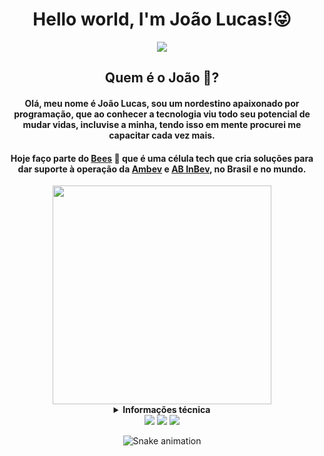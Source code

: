 <h1 align="center">Hello world, I'm João Lucas!😜</h1>

<p align="center"> 
    <img src="https://readme-typing-svg.herokuapp.com?color=16A085&size=28&center=true&vCenter=true&lines=Full-Stack+Developer"(https://git.io/typing-svg)>
 </p>
 
 
<h2 align="center">Quem é o João 🤔?</h2>


<div align="center">

#### Olá, meu nome é João Lucas, sou um nordestino apaixonado por programação, que ao conhecer a tecnologia viu todo seu potencial de mudar vidas, incluvise a minha, tendo isso em mente procurei me capacitar cada vez mais.

#### Hoje faço parte do [Bees](https://www.linkedin.com/company/beesbrasil/) :honeybee: que é uma célula tech que cria soluções para dar suporte à operação da [Ambev](https://www.linkedin.com/company/ambev/) e [AB InBev](https://www.linkedin.com/company/ab-inbev/), no Brasil e no mundo. 

<img src="https://media.discordapp.net/attachments/992082604792750240/996242814469951509/unknown.png?width=559&height=422" width="350px"/>
<div/>
 <details >
  <summary><b>Informações técnica </b></summary>
    
<div align="center">    
  <a align="" href="https://github.com/Joaolucas398">       
  <img  alt="Joaolucas398's streak" src="https://github-readme-streak-stats.herokuapp.com/?user=Joaolucas398&theme=dark&hide_border=true"/></a>
<div/>
    
<div>
  <a href="https://github.com/Joaolucas398">
  <img height="180em" src="https://github-readme-stats.vercel.app/api/top-langs/?username=Joaolucas398&layout=compact&langs_count=10&theme=dark"/>
  
</div>
      
<div align="center">    
 <img align="center" alt="js" src="https://img.shields.io/badge/React-20232A?style=for-the-badge&logo=react&logoColor=61DAFB" />
 <img align="center" alt="java" src="https://img.shields.io/badge/Java-red?style=for-the-badge&logo=java&logoColor=white" />
 <img align="center" alt="spring" src="https://img.shields.io/badge/-Spring-black?style=for-the-badge&logo=spring">
 <img align="center" alt="js" src="https://img.shields.io/badge/-python-grey?style=for-the-badge&logo=python" />
 <img align="center" alt="js" src="https://img.shields.io/badge/-MYSQL-lightgray?style=for-the-badge&logo=mysql" />
    
</div><br>

</details>  

<div align="center">
<a href="https://www.instagram.com/lucasbreckgm" target="_blank"><img src="https://img.shields.io/badge/-Instagram-%23E4405F?style=for-the-badge&logo=instagram&logoColor=white" target="_blank"></a>
<a href = "mailto:joaolucadesouzapaz1@gmail.com"><img src="https://img.shields.io/badge/-Gmail-%23333?style=for-the-badge&logo=gmail&logoColor=white" target="_blank"></a>
<a href="https://www.linkedin.com/in/jlsouzapaz/" target="_blank"><img src="https://img.shields.io/badge/-LinkedIn-%230077B5?style=for-the-badge&logo=linkedin&logoColor=white" target="_blank"></a> 
 
  ![Snake animation](https://github.com/Joaolucas398/Joaolucas398/blob/output/github-contribution-grid-snake.svg)
   
</div>
